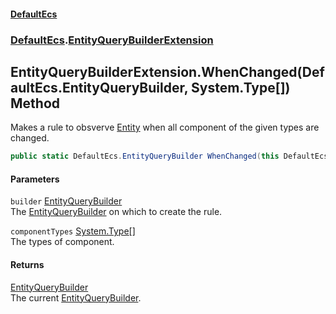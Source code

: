 #### [DefaultEcs](./index.md 'index')
### [DefaultEcs](./DefaultEcs.md 'DefaultEcs').[EntityQueryBuilderExtension](./DefaultEcs-EntityQueryBuilderExtension.md 'DefaultEcs.EntityQueryBuilderExtension')
## EntityQueryBuilderExtension.WhenChanged(DefaultEcs.EntityQueryBuilder, System.Type[]) Method
Makes a rule to obsverve [Entity](./DefaultEcs-Entity.md 'DefaultEcs.Entity') when all component of the given types are changed.  
```csharp
public static DefaultEcs.EntityQueryBuilder WhenChanged(this DefaultEcs.EntityQueryBuilder builder, params System.Type[] componentTypes);
```
#### Parameters
<a name='DefaultEcs-EntityQueryBuilderExtension-WhenChanged(DefaultEcs-EntityQueryBuilder_System-Type--)-builder'></a>
`builder` [EntityQueryBuilder](./DefaultEcs-EntityQueryBuilder.md 'DefaultEcs.EntityQueryBuilder')  
The [EntityQueryBuilder](./DefaultEcs-EntityQueryBuilder.md 'DefaultEcs.EntityQueryBuilder') on which to create the rule.  
  
<a name='DefaultEcs-EntityQueryBuilderExtension-WhenChanged(DefaultEcs-EntityQueryBuilder_System-Type--)-componentTypes'></a>
`componentTypes` [System.Type](https://docs.microsoft.com/en-us/dotnet/api/System.Type 'System.Type')[[]](https://docs.microsoft.com/en-us/dotnet/api/System.Array 'System.Array')  
The types of component.  
  
#### Returns
[EntityQueryBuilder](./DefaultEcs-EntityQueryBuilder.md 'DefaultEcs.EntityQueryBuilder')  
The current [EntityQueryBuilder](./DefaultEcs-EntityQueryBuilder.md 'DefaultEcs.EntityQueryBuilder').  
